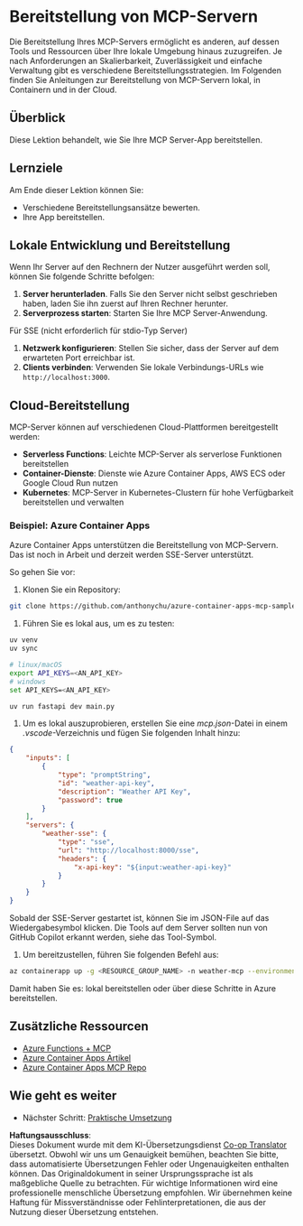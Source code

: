 <!--
CO_OP_TRANSLATOR_METADATA:
{
  "original_hash": "1d9dc83260576b76f272d330ed93c51f",
  "translation_date": "2025-07-04T15:28:55+00:00",
  "source_file": "03-GettingStarted/09-deployment/README.md",
  "language_code": "de"
}
-->
# Bereitstellung von MCP-Servern

Die Bereitstellung Ihres MCP-Servers ermöglicht es anderen, auf dessen Tools und Ressourcen über Ihre lokale Umgebung hinaus zuzugreifen. Je nach Anforderungen an Skalierbarkeit, Zuverlässigkeit und einfache Verwaltung gibt es verschiedene Bereitstellungsstrategien. Im Folgenden finden Sie Anleitungen zur Bereitstellung von MCP-Servern lokal, in Containern und in der Cloud.

## Überblick

Diese Lektion behandelt, wie Sie Ihre MCP Server-App bereitstellen.

## Lernziele

Am Ende dieser Lektion können Sie:

- Verschiedene Bereitstellungsansätze bewerten.
- Ihre App bereitstellen.

## Lokale Entwicklung und Bereitstellung

Wenn Ihr Server auf den Rechnern der Nutzer ausgeführt werden soll, können Sie folgende Schritte befolgen:

1. **Server herunterladen**. Falls Sie den Server nicht selbst geschrieben haben, laden Sie ihn zuerst auf Ihren Rechner herunter.  
1. **Serverprozess starten**: Starten Sie Ihre MCP Server-Anwendung.

Für SSE (nicht erforderlich für stdio-Typ Server)

1. **Netzwerk konfigurieren**: Stellen Sie sicher, dass der Server auf dem erwarteten Port erreichbar ist.  
1. **Clients verbinden**: Verwenden Sie lokale Verbindungs-URLs wie `http://localhost:3000`.

## Cloud-Bereitstellung

MCP-Server können auf verschiedenen Cloud-Plattformen bereitgestellt werden:

- **Serverless Functions**: Leichte MCP-Server als serverlose Funktionen bereitstellen  
- **Container-Dienste**: Dienste wie Azure Container Apps, AWS ECS oder Google Cloud Run nutzen  
- **Kubernetes**: MCP-Server in Kubernetes-Clustern für hohe Verfügbarkeit bereitstellen und verwalten

### Beispiel: Azure Container Apps

Azure Container Apps unterstützen die Bereitstellung von MCP-Servern. Das ist noch in Arbeit und derzeit werden SSE-Server unterstützt.

So gehen Sie vor:

1. Klonen Sie ein Repository:

  ```sh
  git clone https://github.com/anthonychu/azure-container-apps-mcp-sample.git
  ```

1. Führen Sie es lokal aus, um es zu testen:

  ```sh
  uv venv
  uv sync

  # linux/macOS
  export API_KEYS=<AN_API_KEY>
  # windows
  set API_KEYS=<AN_API_KEY>

  uv run fastapi dev main.py
  ```

1. Um es lokal auszuprobieren, erstellen Sie eine *mcp.json*-Datei in einem *.vscode*-Verzeichnis und fügen Sie folgenden Inhalt hinzu:

  ```json
  {
      "inputs": [
          {
              "type": "promptString",
              "id": "weather-api-key",
              "description": "Weather API Key",
              "password": true
          }
      ],
      "servers": {
          "weather-sse": {
              "type": "sse",
              "url": "http://localhost:8000/sse",
              "headers": {
                  "x-api-key": "${input:weather-api-key}"
              }
          }
      }
  }
  ```

  Sobald der SSE-Server gestartet ist, können Sie im JSON-File auf das Wiedergabesymbol klicken. Die Tools auf dem Server sollten nun von GitHub Copilot erkannt werden, siehe das Tool-Symbol.

1. Um bereitzustellen, führen Sie folgenden Befehl aus:

  ```sh
  az containerapp up -g <RESOURCE_GROUP_NAME> -n weather-mcp --environment mcp -l westus --env-vars API_KEYS=<AN_API_KEY> --source .
  ```

Damit haben Sie es: lokal bereitstellen oder über diese Schritte in Azure bereitstellen.

## Zusätzliche Ressourcen

- [Azure Functions + MCP](https://learn.microsoft.com/en-us/samples/azure-samples/remote-mcp-functions-dotnet/remote-mcp-functions-dotnet/)
- [Azure Container Apps Artikel](https://techcommunity.microsoft.com/blog/appsonazureblog/host-remote-mcp-servers-in-azure-container-apps/4403550)
- [Azure Container Apps MCP Repo](https://github.com/anthonychu/azure-container-apps-mcp-sample)

## Wie geht es weiter

- Nächster Schritt: [Praktische Umsetzung](../../04-PracticalImplementation/README.md)

**Haftungsausschluss**:  
Dieses Dokument wurde mit dem KI-Übersetzungsdienst [Co-op Translator](https://github.com/Azure/co-op-translator) übersetzt. Obwohl wir uns um Genauigkeit bemühen, beachten Sie bitte, dass automatisierte Übersetzungen Fehler oder Ungenauigkeiten enthalten können. Das Originaldokument in seiner Ursprungssprache ist als maßgebliche Quelle zu betrachten. Für wichtige Informationen wird eine professionelle menschliche Übersetzung empfohlen. Wir übernehmen keine Haftung für Missverständnisse oder Fehlinterpretationen, die aus der Nutzung dieser Übersetzung entstehen.
